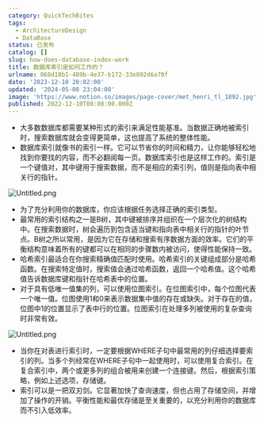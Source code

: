 ```yaml
---
category: QuickTechBites
tags:
  - ArchitectureDesign
  - DataBase
status: 已发布
catalog: []
slug: how-does-database-index-work
title: 数据库索引是如何工作的？
urlname: 068d18b1-489b-4e37-b172-33e892d6a70f
date: '2023-12-10 20:02:00'
updated: '2024-05-08 23:04:00'
image: 'https://www.notion.so/images/page-cover/met_henri_tl_1892.jpg'
published: 2022-12-10T08:00:00.000Z
---
```

- 大多数数据库都需要某种形式的索引来满足性能基准。当数据正确地被索引时，搜索数据库就会变得更简单，这也提高了系统的整体性能。
- 数据库索引就像书的索引一样。它可以节省你的时间和精力，让你能够轻松地找到你要找的内容，而不必翻阅每一页。数据库索引也是这样工作的。索引是一个键值对，其中键用于搜索数据，而不是相应的索引列，值则是指向表中相关行的指针。

![Untitled.png](https://prod-files-secure.s3.us-west-2.amazonaws.com/5d24fe63-e567-4804-86f9-9fdc62e13082/3e87f042-644d-48ab-9a58-227f3d930d71/Untitled.png?X-Amz-Algorithm=AWS4-HMAC-SHA256&X-Amz-Content-Sha256=UNSIGNED-PAYLOAD&X-Amz-Credential=ASIAZI2LB4663UWMXQOQ%2F20250417%2Fus-west-2%2Fs3%2Faws4_request&X-Amz-Date=20250417T213406Z&X-Amz-Expires=3600&X-Amz-Security-Token=IQoJb3JpZ2luX2VjEN3%2F%2F%2F%2F%2F%2F%2F%2F%2F%2FwEaCXVzLXdlc3QtMiJGMEQCIBQ0rBHef1qYbOZ6rPTscwoTh%2FDSsFWqI%2BrbvxtpBhbpAiBsRVGLDkxn9DHp8w8Q%2FuYs1UWu4n6cdTRs5G6EdFBOryr%2FAwhmEAAaDDYzNzQyMzE4MzgwNSIMOPSNMM08FaPFMXAOKtwDSy7qF%2F5JUJlZpneRUS%2BfR6EkyWFxtgUo8UfZqB%2BZnt2%2Bh9zXXP8lWi3XfYlKZ8O0SKEgCX3uqvH5Erpz6EnYmn1JCBy2wDH6QuIIk1DdDwFPfVlIIDVS92dyj%2BKIEYjNlgJTcnypGaeIJmeMrycq3lmrJv5pujuRkPKLJKMSlzwMZ5Cb2WdnmRP875opuTrJJ7G7IEVArj%2FS3CzgC2AXtoOrCANtkcbULBht2ucx9Kf7MyjVQibZ4p4XTNJW4RBX5QZJ7faJOx526m8uNmy0iY9u8gkgej%2F3ILC%2FYw659qydiRMBrWh4387i%2B9PjqztubzQqbniPuFjw4Ab7i3CnpN4hMrU79ufQWgsaeiVCWMpnT6ix9Te444sxSkUNo2f3wFmrvHTGauPea5Kyj4rzBEv%2Bt1g%2Fs4k%2BqKU6zM6NbdX%2FMh%2BAyCwz1AHuyULBCImgyQi8ZeRT1J42r7N8wVNvGUW%2FQzID6gDI3XMaoThyizPQ1QSgliOQm%2BWJVvBKmuplrZNROv%2FqFOCaif9twiqX9rcw66cgDrZZJGRIqGTrDWbusvWiDerFecsdCQBRijOGVcccb1GJUalQH%2FuBl6p831Z1NFYLgSjfFd98JE4atLfqucrX6aXvf2%2F%2FIOswkc%2BFwAY6pgEVg54oUuqK38vcXgR2gXFQU2NL9X7K8QTuuUlyk%2FnJJBwP0%2BV56mZHebyMS1pfp8AhJke7mOw4QgAm5z%2BTdRvFjx17PjtHdUvlbhsWpj2c0494RDGMd1FTbcBa8hYhNNRNAmoUu9nA%2B7g%2B032DFqkqUOfmiLtmpp1EN%2BG%2BjCVptnO%2Fu3V0fuOJrzqghBEcPqswOswYU%2BaaKgd0cIee%2FwuMKVX7FVjS&X-Amz-Signature=3e0cbf4dbde01dcd759aebca08db17dd9034afd5a5588adbec6d40646483b3e8&X-Amz-SignedHeaders=host&x-id=GetObject)

- 为了充分利用你的数据库，你应该根据任务选择正确的索引类型。
- 最常用的索引结构之一是B树，其中键被排序并组织在一个层次化的树结构中。在搜索数据时，树会遍历到包含适当键和指向表中相关行的指针的叶节点。B树之所以常用，是因为它在存储和搜索有序数据方面的效率。它们的平衡结构意味着所有的键都可以在相同的步骤数内被访问，使得性能保持一致。
- 哈希索引最适合在你搜索精确值匹配时使用。哈希索引的关键组成部分是哈希函数。在搜索特定值时，搜索值会通过哈希函数，返回一个哈希值。这个哈希值告诉数据库键和指针在哈希表中的位置。
- 对于具有低唯一值集的列，可以使用位图索引。在位图索引中，每个位图代表一个唯一值。位图使用1和0来表示数据集中值的存在或缺失。对于存在的值，位图中1的位置显示了表中行的位置。位图索引在处理多列被使用的复杂查询时非常有效。

![Untitled.png](https://prod-files-secure.s3.us-west-2.amazonaws.com/5d24fe63-e567-4804-86f9-9fdc62e13082/25e88b4a-737d-484e-85cc-b7fe2444aa3c/Untitled.png?X-Amz-Algorithm=AWS4-HMAC-SHA256&X-Amz-Content-Sha256=UNSIGNED-PAYLOAD&X-Amz-Credential=ASIAZI2LB4663UWMXQOQ%2F20250417%2Fus-west-2%2Fs3%2Faws4_request&X-Amz-Date=20250417T213406Z&X-Amz-Expires=3600&X-Amz-Security-Token=IQoJb3JpZ2luX2VjEN3%2F%2F%2F%2F%2F%2F%2F%2F%2F%2FwEaCXVzLXdlc3QtMiJGMEQCIBQ0rBHef1qYbOZ6rPTscwoTh%2FDSsFWqI%2BrbvxtpBhbpAiBsRVGLDkxn9DHp8w8Q%2FuYs1UWu4n6cdTRs5G6EdFBOryr%2FAwhmEAAaDDYzNzQyMzE4MzgwNSIMOPSNMM08FaPFMXAOKtwDSy7qF%2F5JUJlZpneRUS%2BfR6EkyWFxtgUo8UfZqB%2BZnt2%2Bh9zXXP8lWi3XfYlKZ8O0SKEgCX3uqvH5Erpz6EnYmn1JCBy2wDH6QuIIk1DdDwFPfVlIIDVS92dyj%2BKIEYjNlgJTcnypGaeIJmeMrycq3lmrJv5pujuRkPKLJKMSlzwMZ5Cb2WdnmRP875opuTrJJ7G7IEVArj%2FS3CzgC2AXtoOrCANtkcbULBht2ucx9Kf7MyjVQibZ4p4XTNJW4RBX5QZJ7faJOx526m8uNmy0iY9u8gkgej%2F3ILC%2FYw659qydiRMBrWh4387i%2B9PjqztubzQqbniPuFjw4Ab7i3CnpN4hMrU79ufQWgsaeiVCWMpnT6ix9Te444sxSkUNo2f3wFmrvHTGauPea5Kyj4rzBEv%2Bt1g%2Fs4k%2BqKU6zM6NbdX%2FMh%2BAyCwz1AHuyULBCImgyQi8ZeRT1J42r7N8wVNvGUW%2FQzID6gDI3XMaoThyizPQ1QSgliOQm%2BWJVvBKmuplrZNROv%2FqFOCaif9twiqX9rcw66cgDrZZJGRIqGTrDWbusvWiDerFecsdCQBRijOGVcccb1GJUalQH%2FuBl6p831Z1NFYLgSjfFd98JE4atLfqucrX6aXvf2%2F%2FIOswkc%2BFwAY6pgEVg54oUuqK38vcXgR2gXFQU2NL9X7K8QTuuUlyk%2FnJJBwP0%2BV56mZHebyMS1pfp8AhJke7mOw4QgAm5z%2BTdRvFjx17PjtHdUvlbhsWpj2c0494RDGMd1FTbcBa8hYhNNRNAmoUu9nA%2B7g%2B032DFqkqUOfmiLtmpp1EN%2BG%2BjCVptnO%2Fu3V0fuOJrzqghBEcPqswOswYU%2BaaKgd0cIee%2FwuMKVX7FVjS&X-Amz-Signature=247a62a0ca3acf164838a6f22cd92b9a8cb96b93b940e621940f071251770759&X-Amz-SignedHeaders=host&x-id=GetObject)

- 当你在对表进行索引时，一定要根据WHERE子句中最常用的列仔细选择要索引的列。当多个列经常在WHERE子句中一起使用时，可以使用复合索引。在复合索引中，两个或更多列的组合被用来创建一个连接键。然后，根据索引策略，例如上述选项，存储键。
- 索引可以是一把双刃剑。它显著加快了查询速度，但也占用了存储空间，并增加了操作的开销。平衡性能和最优存储是至关重要的，以充分利用你的数据库而不引入低效率。
